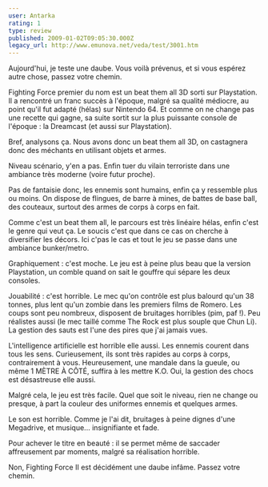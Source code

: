 ```yaml
---
user: Antarka
rating: 1
type: review
published: 2009-01-02T09:05:30.000Z
legacy_url: http://www.emunova.net/veda/test/3001.htm
---
```

Aujourd'hui, je teste une daube. Vous voilà prévenus, et si vous espérez autre chose, passez votre chemin.  

  

Fighting Force premier du nom est un beat them all 3D sorti sur Playstation. Il a rencontré un franc succès à l'époque, malgré sa qualité médiocre, au point qu'il fut adapté (hélas) sur Nintendo 64\. Et comme on ne change pas une recette qui gagne, sa suite sortit sur la plus puissante console de l'époque : la Dreamcast (et aussi sur Playstation).  

  

Bref, analysons ça. Nous avons donc un beat them all 3D, on castagnera donc des méchants en utilisant objets et armes.  

  

Niveau scénario, y'en a pas. Enfin tuer du vilain terroriste dans une ambiance très moderne (voire futur proche).  

  

Pas de fantaisie donc, les ennemis sont humains, enfin ça y ressemble plus ou moins. On dispose de flingues, de barre à mines, de battes de base ball, des couteaux, surtout des armes de corps à corps en fait.  

  

Comme c'est un beat them all, le parcours est très linéaire hélas, enfin c'est le genre qui veut ça. Le soucis c'est que dans ce cas on cherche à diversifier les décors. Ici c'pas le cas et tout le jeu se passe dans une ambiance bunker/metro.  

  

Graphiquement : c'est moche. Le jeu est à peine plus beau que la version Playstation, un comble quand on sait le gouffre qui sépare les deux consoles.  

  

Jouabilité : c'est horrible. Le mec qu'on contrôle est plus balourd qu'un 38 tonnes, plus lent qu'un zombie dans les premiers films de Romero. Les coups sont peu nombreux, disposent de bruitages horribles (pim, paf !). Peu réalistes aussi (le mec taillé comme The Rock est plus souple que Chun Li). La gestion des sauts est l'une des pires que j'ai jamais vues.  

  

L'intelligence artificielle est horrible elle aussi. Les ennemis courent dans tous les sens. Curieusement, ils sont très rapides au corps à corps, contrairement à vous. Heureusement, une mandale dans la gueule, ou même 1 MÈTRE À CÔTÉ, suffira à les mettre K.O. Oui, la gestion des chocs est désastreuse elle aussi.  

  

Malgré cela, le jeu est très facile. Quel que soit le niveau, rien ne change ou presque, à part la couleur des uniformes ennemis et quelques armes.  

  

Le son est horrible. Comme je l'ai dit, bruitages à peine dignes d'une Megadrive, et musique... insignifiante et fade.  

  

Pour achever le titre en beauté : il se permet même de saccader affreusement par moments, malgré sa réalisation horrible.  

  

Non, Fighting Force II est décidément une daube infâme. Passez votre chemin.